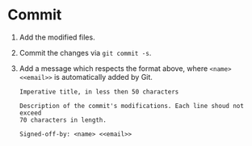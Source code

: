 # Commit

1. Add the modified files.
2. Commit the changes via `git commit -s`.
3. Add a message which respects the format above, where `<name> <<email>>` is automatically added by Git.

    ```text
    Imperative title, in less then 50 characters

    Description of the commit's modifications. Each line shoud not exceed
    70 characters in length.

    Signed-off-by: <name> <<email>>
    ```
